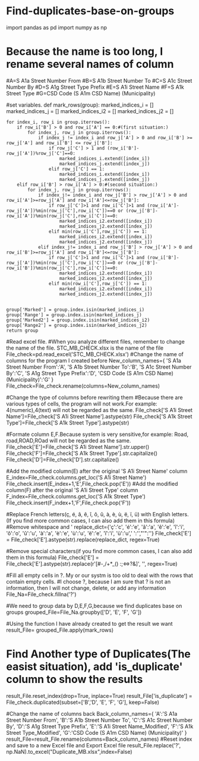 # Find-duplicates-base-on-groups
import pandas as pd
import numpy as np
# Because the name is too long, I rename several names of column
#A=S A1a Street Number From
#B=S A1b Street Number To
#C=S A1c Street Number By
#D=S A1g Street Type Prefix
#E=S A1i Street Name
#F=S A1k Street Type
#G=CSD Code (S A1m CSD Name) (Municipality)

#set variables.
def mark_rows(group):
    marked_indices_i = []
    marked_indices_j = []
    marked_indices_i2 = []
    marked_indices_j2 = []

    for index_i, row_i in group.iterrows():
        if row_i['B'] > 0 and row_i['A'] == 0:#(first situation:)
            for index_j, row_j in group.iterrows():
                if index_j != index_i and row_j['A'] > 0 and row_i['B'] >= row_j['A'] and row_i['B'] <= row_j['B']:
                    if row_j['C'] > 1 and (row_i['B']-row_j['A'])%row_j['C']==0:
                        marked_indices_i.extend([index_i])
                        marked_indices_j.extend([index_j])
                    elif row_j['C'] == 1:
                        marked_indices_i.extend([index_i])
                        marked_indices_j.extend([index_j])                    
        elif row_i['B'] > row_i['A'] > 0:#(second situation:)
            for index_j, row_j in group.iterrows():
                if index_j!= index_i and row_j['B'] > row_j['A'] > 0 and row_i['A']>=row_j['A'] and row_i['A']<=row_j['B']:
                    if row_j['C']>1 and row_i['C']>1 and (row_i['A']-row_j['A'])%min(row_j['C'],row_i['C'])==0 or (row_j['B']-row_i['A'])%min(row_j['C'],row_i['C'])==0:
                        marked_indices_i2.extend([index_i])
                        marked_indices_j2.extend([index_j])
                    elif min(row_i['C'],row_j['C']) == 1:
                        marked_indices_i2.extend([index_i])
                        marked_indices_j2.extend([index_j])
                elif index_j!= index_i and row_j['B'] > row_j['A'] > 0 and row_i['B']>=row_j['A'] and row_i['B']<=row_j['B']:
                    if row_j['C']>1 and row_i['C']>1 and (row_i['B']-row_j['A'])%min(row_j['C'],row_i['C'])==0 or (row_j['B']-row_i['B'])%min(row_j['C'],row_i['C'])==0:
                        marked_indices_i2.extend([index_i])
                        marked_indices_j2.extend([index_j])
                    elif min(row_i['C'],row_j['C']) == 1:
                        marked_indices_i2.extend([index_i])
                        marked_indices_j2.extend([index_j])
            

    group['Marked'] = group.index.isin(marked_indices_i)
    group['Range'] = group.index.isin(marked_indices_j)
    group['Marked2'] = group.index.isin(marked_indices_i2)
    group['Range2'] = group.index.isin(marked_indices_j2)
    return group
#Read excel file.
#When you analyze different files, remember to change the name of the file. STC_MB_CHECK.xlsx is the name of the file
File_check=pd.read_excel('STC_MB_CHECK.xlsx')
#Change the name of columns for the program I created before
New_column_names={
    'S A1a Street Number From':'A',
    'S A1b Street Number To':'B',
    'S A1c Street Number By':'C',
    'S A1g Street Type Prefix':'D',
    'CSD Code (S A1m CSD Name) (Municipality)':'G'
}
File_check=File_check.rename(columns=New_column_names)

#Change the type of columns before rewriting them
#Because there are various types of cells, the program will not work.For example: 4(numeric),4(text) will not be regarded as the same.
File_check['S A1i Street Name']=File_check['S A1i Street Name'].astype(str)
File_check['S A1k Street Type']=File_check['S A1k Street Type'].astype(str)

#Formate column E,F.Because system is very sensitive,for example: Road, road,ROAD,ROad will not be regarded as the same.
File_check['E']=File_check['S A1i Street Name'].str.upper()
File_check['F']=File_check['S A1k Street Type'].str.capitalize()
File_check['D']=File_check['D'].str.capitalize()

#Add the modified column(E) after the original 'S A1i Street Name' column
E_index=File_check.columns.get_loc('S A1i Street Name')
File_check.insert(E_index+1,'E',File_check.pop('E'))
#Add the modified column(F) after the original 'S A1i Street Type' column
F_index=File_check.columns.get_loc('S A1k Street Type')
File_check.insert(F_index+1,'F',File_check.pop('F'))

#Replace French letters(ç, é, â, ê, î, ô, û, à, è, ù, ë, ï, ü) with English letters.(If you find more common cases, I can also add them in this formula)
#Remove whitespace and '
replace_dict={'ç':'c', 'é':'e', 'â':'a', 'ê':'e', 'î':'i', 'ô':'o', 'û':'u', 'à':'a', 'è':'e', 'ù':'u', 'ë':'e', 'ï':'i', 'ü':'u',' ':'',"'":''}
File_check['E'] = File_check['E'].astype(str).replace(replace_dict, regex=True)

#Remove special characters(if you find more common cases, I can also add them in this formula)
File_check['E'] = File_check['E'].astype(str).replace(r'[#-,/+*_() :;<=>?&]', '', regex=True)

#Fill all empty cells in ?. My or our systm is too old to deal with the rows that contain empty cells. 
#I choose ?, because I am sure that ? is not an information, then I will not change, delete, or add any information
File_Na=File_check.fillna('?')

#We need to group data by D,E,F,G,because we find duplicates base on groups
grouped_File=File_Na.groupby(['D', 'E', 'F', 'G'])

#Using the function I have already created to get the result we want 
result_File= grouped_File.apply(mark_rows)

# Find Another type of Duplicates(The easist situation), add 'is_duplicate' column to show the results
result_File.reset_index(drop=True, inplace=True)
result_File['is_duplicate'] = File_check.duplicated(subset=['B','D', 'E', 'F', 'G'], keep=False)

#Change the name of columns back
Back_column_names={
    'A':'S A1a Street Number From',
    'B':'S A1b Street Number To',
    'C':'S A1c Street Number By',
    'D':'S A1g Street Type Prefix',
    'E':'S A1i Street Name_Modified',
    'F':'S A1k Street Type_Modified',
    'G':'CSD Code (S A1m CSD Name) (Municipality)'
}
result_File=result_File.rename(columns=Back_column_names)
#Reset index and save to a new Excel file and Export Excel file
result_File.replace('?', np.NaN).to_excel("Duplicate_MB.xlsx",index=False)
